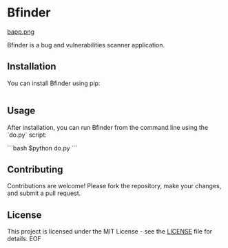 # Bfinder
[bapp.png](https://github.com/ministerko/Bfinder/blob/main/bapp.png)


Bfinder is a bug and vulnerabilities scanner application.

## Installation

You can install Bfinder using pip:

```bash #Use $git clone <repository> to dowload source code
```

## Usage

After installation, you can run Bfinder from the command line using the \`do.py\` script:

\`\`\`bash
$python do.py
\`\`\`

## Contributing

Contributions are welcome! Please fork the repository, make your changes, and submit a pull request.

## License

This project is licensed under the MIT License - see the [LICENSE](LICENSE) file for details.
EOF
